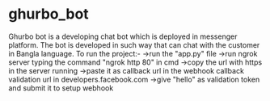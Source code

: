 # ghurbo_bot
Ghurbo bot is a developing chat bot which is deployed in messenger platform. The bot is developed in such way that can chat with the customer in Bangla language.
To run the project:-
->run the "app.py" file
->run ngrok server typing the command "ngrok http 80" in cmd
->copy the url with https in the server running 
->paste it as callback url in the webhook callback validation url in developers.facebook.com
->give "hello" as validation token and submit it to setup webhook
